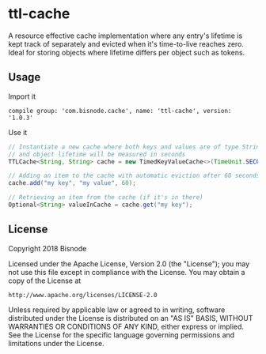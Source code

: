 # ttl-cache

A resource effective cache implementation where any entry's lifetime is kept track of separately and evicted when it's 
time-to-live reaches zero. Ideal for storing objects where lifetime differs per object such as tokens.


## Usage

Import it

    compile group: 'com.bisnode.cache', name: 'ttl-cache', version: '1.0.3'
    
Use it

```java
// Instantiate a new cache where both keys and values are of type String
// and object lifetime will be measured in seconds
TTLCache<String, String> cache = new TimedKeyValueCache<>(TimeUnit.SECONDS);

// Adding an item to the cache with automatic eviction after 60 seconds
cache.add("my key", "my value", 60);

// Retrieving an item from the cache (if it's in there)
Optional<String> valueInCache = cache.get("my key");

```

## License

Copyright 2018 Bisnode

Licensed under the Apache License, Version 2.0 (the "License");
you may not use this file except in compliance with the License.
You may obtain a copy of the License at

    http://www.apache.org/licenses/LICENSE-2.0

Unless required by applicable law or agreed to in writing, software
distributed under the License is distributed on an "AS IS" BASIS,
WITHOUT WARRANTIES OR CONDITIONS OF ANY KIND, either express or implied.
See the License for the specific language governing permissions and
limitations under the License.
